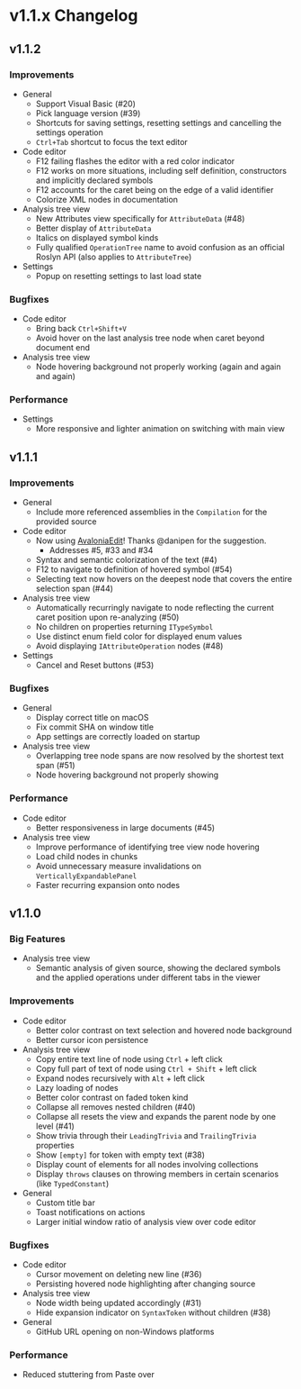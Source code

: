 # v1.1.x Changelog

## v1.1.2

### Improvements

- General
  - Support Visual Basic (#20)
  - Pick language version (#39)
  - Shortcuts for saving settings, resetting settings and cancelling the settings operation
  - `Ctrl+Tab` shortcut to focus the text editor
- Code editor
  - F12 failing flashes the editor with a red color indicator
  - F12 works on more situations, including self definition, constructors and implicitly declared symbols
  - F12 accounts for the caret being on the edge of a valid identifier
  - Colorize XML nodes in documentation
- Analysis tree view
  - New Attributes view specifically for `AttributeData` (#48)
  - Better display of `AttributeData`
  - Italics on displayed symbol kinds
  - Fully qualified `OperationTree` name to avoid confusion as an official Roslyn API (also applies to `AttributeTree`)
- Settings
  - Popup on resetting settings to last load state

### Bugfixes

- Code editor
  - Bring back `Ctrl+Shift+V`
  - Avoid hover on the last analysis tree node when caret beyond document end
- Analysis tree view
  - Node hovering background not properly working (again and again and again)

### Performance

- Settings
  - More responsive and lighter animation on switching with main view

## v1.1.1

### Improvements

- General
  - Include more referenced assemblies in the `Compilation` for the provided source
- Code editor
  - Now using [AvaloniaEdit](https://github.com/avaloniaUI/AvaloniaEdit)! Thanks @danipen for the suggestion.
    - Addresses #5, #33 and #34
  - Syntax and semantic colorization of the text (#4)
  - F12 to navigate to definition of hovered symbol (#54)
  - Selecting text now hovers on the deepest node that covers the entire selection span (#44)
- Analysis tree view
  - Automatically recurringly navigate to node reflecting the current caret position upon re-analyzing (#50)
  - No children on properties returning `ITypeSymbol`
  - Use distinct enum field color for displayed enum values
  - Avoid displaying `IAttributeOperation` nodes (#48)
- Settings
  - Cancel and Reset buttons (#53)

### Bugfixes

- General
  - Display correct title on macOS
  - Fix commit SHA on window title
  - App settings are correctly loaded on startup
- Analysis tree view
  - Overlapping tree node spans are now resolved by the shortest text span (#51)
  - Node hovering background not properly showing

### Performance

- Code editor
  - Better responsiveness in large documents (#45)
- Analysis tree view
  - Improve performance of identifying tree view node hovering
  - Load child nodes in chunks
  - Avoid unnecessary measure invalidations on `VerticallyExpandablePanel`
  - Faster recurring expansion onto nodes

## v1.1.0

### Big Features

- Analysis tree view
  - Semantic analysis of given source, showing the declared symbols and the applied operations under different tabs in the viewer

### Improvements

- Code editor
  - Better color contrast on text selection and hovered node background
  - Better cursor icon persistence
- Analysis tree view
  - Copy entire text line of node using `Ctrl` + left click
  - Copy full part of text of node using `Ctrl + Shift` + left click
  - Expand nodes recursively with `Alt` + left click
  - Lazy loading of nodes
  - Better color contrast on faded token kind
  - Collapse all removes nested children (#40)
  - Collapse all resets the view and expands the parent node by one level (#41)
  - Show trivia through their `LeadingTrivia` and `TrailingTrivia` properties
  - Show `[empty]` for token with empty text (#38)
  - Display count of elements for all nodes involving collections
  - Display `throws` clauses on throwing members in certain scenarios (like `TypedConstant`)
- General
  - Custom title bar
  - Toast notifications on actions
  - Larger initial window ratio of analysis view over code editor

### Bugfixes

- Code editor
  - Cursor movement on deleting new line (#36)
  - Persisting hovered node highlighting after changing source
- Analysis tree view
  - Node width being updated accordingly (#31)
  - Hide expansion indicator on `SyntaxToken` without children (#38)
- General
  - GitHub URL opening on non-Windows platforms

### Performance

- Reduced stuttering from Paste over
